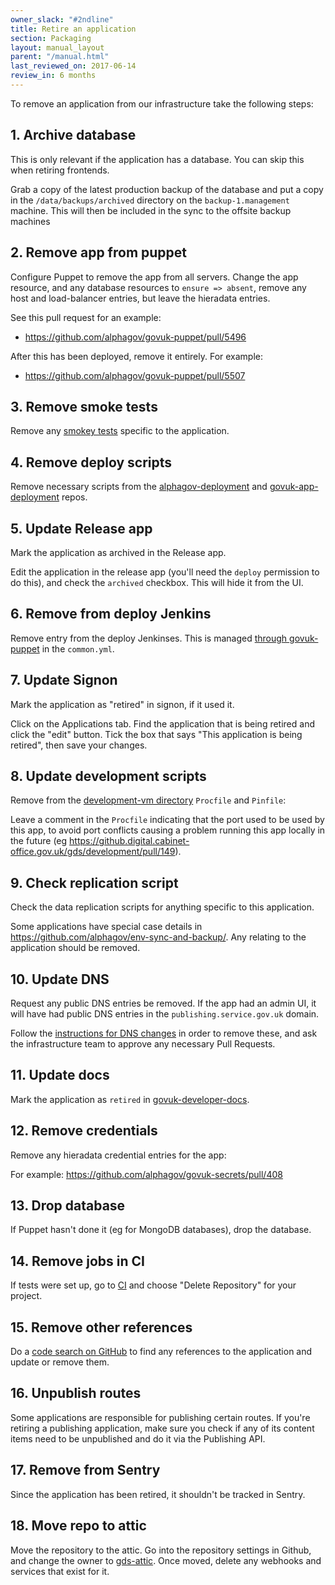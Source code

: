 ```yaml
---
owner_slack: "#2ndline"
title: Retire an application
section: Packaging
layout: manual_layout
parent: "/manual.html"
last_reviewed_on: 2017-06-14
review_in: 6 months
---
```


To remove an application from our infrastructure take the following
steps:

## 1. Archive database

This is only relevant if the application has a database. You can skip this
when retiring frontends.

Grab a copy of the latest production backup of the database and put a copy in
the `/data/backups/archived` directory on the `backup-1.management` machine.
This will then be included in the sync to the offsite backup machines

## 2. Remove app from puppet

Configure Puppet to remove the app from all servers. Change the app resource,
and any database resources to `ensure => absent`, remove any host and load-balancer entries, but leave the hieradata entries.

See this pull request for an example:

- <https://github.com/alphagov/govuk-puppet/pull/5496>

After this has been deployed, remove it entirely. For example:

- <https://github.com/alphagov/govuk-puppet/pull/5507>

## 3. Remove smoke tests

Remove any [smokey tests][smokey] specific to the application.

[smokey]: https://github.com/alphagov/smokey

## 4. Remove deploy scripts

Remove necessary scripts from the [alphagov-deployment][alphagov-deployment] and
[govuk-app-deployment][govuk-app-deployment] repos.

[alphagov-deployment]: https://github.digital.cabinet-office.gov.uk/gds/alphagov-deployment
[govuk-app-deployment]: https://github.com/alphagov/govuk-app-deployment

## 5. Update Release app

Mark the application as archived in the Release app.

Edit the application in the release app (you'll need the `deploy`
permission to do this), and check the `archived` checkbox. This will
hide it from the UI.

## 6. Remove from deploy Jenkins

Remove entry from the deploy Jenkinses. This is managed [through govuk-puppet][common] in the `common.yml`.

[common]: https://github.com/alphagov/govuk-puppet/blob/master/hieradata/common.yaml

## 7. Update Signon

Mark the application as "retired" in signon, if it used it.

Click on the Applications tab. Find the application that is being
retired and click the "edit" button. Tick the box that says "This
application is being retired", then save your changes.

## 8. Update development scripts

Remove from the [development-vm directory][development] `Procfile` and `Pinfile`:

Leave a comment in the `Procfile` indicating that the port used to be
used by this app, to avoid port conflicts causing a problem running
this app locally in the future
(eg <https://github.digital.cabinet-office.gov.uk/gds/development/pull/149>).

[development]: https://github.com/alphagov/govuk-puppet/tree/master/development-vm

## 9. Check replication script

Check the data replication scripts for anything specific to this application.

Some applications have special case details in
<https://github.com/alphagov/env-sync-and-backup/>. Any relating to the
application should be removed.

## 10. Update DNS

Request any public DNS entries be removed. If the app had an admin UI, it will
have had public DNS entries in the `publishing.service.gov.uk` domain.

Follow the [instructions for DNS changes][dns-changes] in order to remove these,
and ask the infrastructure team to approve any necessary Pull Requests.

[dns-changes]:
https://docs.publishing.service.gov.uk/manual/dns.html#making-changes-to-publishingservicegovuk

## 11. Update docs

Mark the application as `retired` in [govuk-developer-docs][dev-docs].

[dev-docs]: https://github.com/alphagov/govuk-developer-docs

## 12. Remove credentials

Remove any hieradata credential entries for the app:

For example: <https://github.com/alphagov/govuk-secrets/pull/408>

## 13. Drop database

If Puppet hasn't done it (eg for MongoDB databases), drop the database.

## 14. Remove jobs in CI

If tests were set up, go to [CI][ci] and choose "Delete Repository" for your project.

[ci]: https://ci.integration.publishing.service.gov.uk/

## 15. Remove other references

Do a [code search on GitHub][search] to find any references to the application
and update or remove them.

[search]: https://github.com/search?q=org%3Aalphagov+panopticon&type=Code

## 16. Unpublish routes

Some applications are responsible for publishing certain routes. If you're
retiring a publishing application, make sure you check if any of its content
items need to be unpublished and do it via the Publishing API.

## 17. Remove from Sentry

Since the application has been retired, it shouldn't be tracked in Sentry. 

## 18. Move repo to attic

Move the repository to the attic. Go into the repository settings in Github, and
change the owner to [gds-attic][gds-attic]. Once moved, delete any webhooks and
services that exist for it.

[gds-attic]: https://github.com/gds-attic
